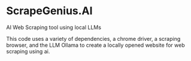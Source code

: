 # ScrapeGenius.AI
AI Web Scraping tool using local LLMs

This code uses a variety of dependencies, a chrome driver, a scraping browser, and the LLM Ollama to create a locally opened website for web scraping using ai.
